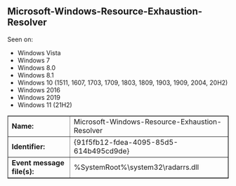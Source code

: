 ## Microsoft-Windows-Resource-Exhaustion-Resolver

Seen on:
* Windows Vista
* Windows 7
* Windows 8.0
* Windows 8.1
* Windows 10 (1511, 1607, 1703, 1709, 1803, 1809, 1903, 1909, 2004, 20H2)
* Windows 2016
* Windows 2019
* Windows 11 (21H2)

<table border="1" class="docutils">
  <tbody>
    <tr>
      <td><b>Name:</b></td>
      <td>Microsoft-Windows-Resource-Exhaustion-Resolver</td>
    </tr>
    <tr>
      <td><b>Identifier:</b></td>
      <td>{91f5fb12-fdea-4095-85d5-614b495cd9de}</td>
    </tr>
    <tr>
      <td><b>Event message file(s):</b></td>
      <td>%SystemRoot%\system32\radarrs.dll</td>
    </tr>
  </tbody>
</table>

&nbsp;


